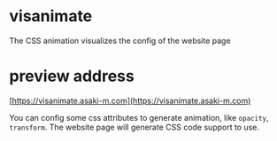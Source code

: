 # visanimate
The CSS animation visualizes the config of the website page

# preview address
[https://visanimate.asaki-m.com](https://visanimate.asaki-m.com)

You can config some css attributes to generate animation, like `opacity`, `transform`. The website page will generate CSS code support to use.
